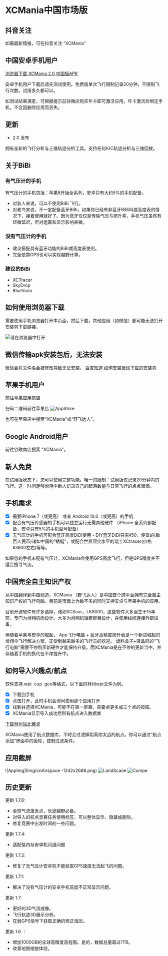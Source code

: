# XCMania中国市场版

## 抖音关注

如需最新情报，可在抖音关注 “XCMania”


## 中国安卓手机用户

[浏览器下载 XCMania 2.0 中国版APK](https://xcm1.s3-ap-southeast-1.amazonaws.com/china/xcm-china.2.0.0.apk)

安卓手机用户下载后请先测试使用。免费版单次飞行限制记录20分钟，不限制飞行次数，试用多久都可以。

如测试结果满意，可根据提示前往微店购买年卡即可激活应用。年卡激活后绑定手机，不会因删除应用而丢失。

## 更新

- 2.0 发布

拥有全新的飞行分析与三维轨迹分析工具。支持任何IGC轨迹分析与三维回放。

## 关于BiBi

### 有气压计的手机

有气压计的手机包括：苹果6开始全系列，安卓只有大约5%的手机配备。

- 对新人来说，可以不使用BiBi 飞行。
- 对老鸟来说，不一定配备蓝牙BiBi，如果你已经有非蓝牙BiBi叫或高度表的情况下，接着使用就好了。因为蓝牙仅仅是传输气压与爬升率，手机气压虽然有轻微延迟，但对运算和显示影响甚微。

### 没有气压计的手机

- 建议搭配具有蓝牙功能的BiBi或高度表使用。
- 完全依靠GPS也可以实现越野计算。

### 建议的BiBi

- XCTracer 
- SkyDrop
- BlueVario 

## 如何使用浏览器下载

需要使用手机浏览器打开本页面，然后下载，其他应用（如微信）都可能无法打开安装包下载链接。

![请在浏览器中打开](img/openinbrowser.jpg)

## 微信传输apk安装包后，无法安装
微信会将文件名会被修改导致无法安装。
[百度知道 如何安装微信下载的安装包](https://zhidao.baidu.com/question/305162431448848164.html)

## 苹果手机用户 

[前往苹果应用商店](https://apps.apple.com/cn/app/%E9%87%8E%E9%A3%9E%E8%BE%BE%E4%BA%BA/id1494610953?itsct=apps_box&itscg=30200)

扫码二维码前往苹果店
![AppStore](img/cn-appstore.png)

也可在苹果店中搜索“XCMania”或“野飞达人”。

## Google Android用户

前往谷歌商店搜索 “XCMania”。

## 新人免费

在试用版状态下，您可以使用完整功能。唯一的限制：试用版仅记录20分钟内的飞行。这一时间足够滑翔伞新人记录自己的起落数量与日常飞行的点点滴滴。

## 手机需求

- [x] 需要iPhone 7（或更高） 或者 Android  10.0（或更高）的手机
- [x] 配合有气压传感器的手机可以独立运行无需其他硬件 （iPhone 全系列都配备，安卓只有5%的手机型号配备）
- [x] 无气压计的手机可配合蓝牙高度DiDi使用 - DIY蓝牙DiDi只需¥50，便宜的(数百人民币)诸如中国的“蜻蜓”，或配合世界顶尖水平的瑞士XCtracer(价格¥3600左右)等等。

如果您的手机未配有气压计，XCMania会使用GPS高度飞行，但是GPS精度并不适合搜寻气流。


## 中国完全自主知识产权

从中国翻译到中国创造，XCMania （野飞达人）是中国首个跨平台拥有完全自主知识产权的飞行电脑。目前是市面上为数不多的同时支持安卓与苹果手机的应用。

目前开源软件有许多选择，诸如XCSoar，LK8000，这些软件大多诞生于15年前，专门为滑翔机而设计。大多为滑翔机镶嵌屏幕设计，并使用线缆连接外部设备。

伴随着苹果与安卓的崛起， App飞行电脑 + 蓝牙高精度爬升表是一个新进崛起的滑翔伞飞行解决方案，正受到越来越多的飞行员的欢迎。
塑料盒子+液晶屏的“飞行电脑”需要不停购买新硬件才能保持升级。而XCMania是在不停的更新当中，并伴随着手机的换代在不停提升中。


## 如何导入兴趣点/航点

软件支持.wpt .cup .geo等格式，以下面的林州wpt文件为例。

- [x] 下载到手机
- [x] 点击打开，此时手机会询问使用那个应用打开
- [x] 找到并选择XCMania，可能不在第一屏幕，需要点更多或三个点的按钮。
- [x] XCMania显示导入成功后所有航点进入数据库

[下载林州站比赛点](LinzhouChina.wpt)

XCMania使用了航点数据库，平时会过滤掉距离你太远的航点。你可以通过“航点添加”界面中的齿轮，控制过滤条件。

## 应用截屏

![AppImg](img/cnAirspace -1242x2688.png)
![LandScaoe](img/cnLandscape1242x2688.jpg)
![Compe](img/cnCompe-1242x2688.jpg)


## 历史更新
更新 1.7.6:

- 全球气流激发点，长途越野必备。
- 对导入的航点竞赛任务使用标签，可以整体显示、隐藏或删除。
- 修复竞赛中出发时间的一些问题。


更新 1.7.4:

- 适配低内存安卓机闪退问题

更新 1.7.2:

- 修复了无气压计安卓机不能获取GPS速度无法起飞的问题。

更新 1.7.1:

- 解决了没有气压计的安卓手机高度不正常显示问题。


更新 1.7:

- 更好的3D气流成像。
- 飞行轨迹3D展示分析。
- 在弱GPS信号下获取正确的修正海压。

更新 1.6 ：

- 增加1000GB的全球高精度高程图。是的，数据总量超过1TB。
- 改善地图缩放体验。

